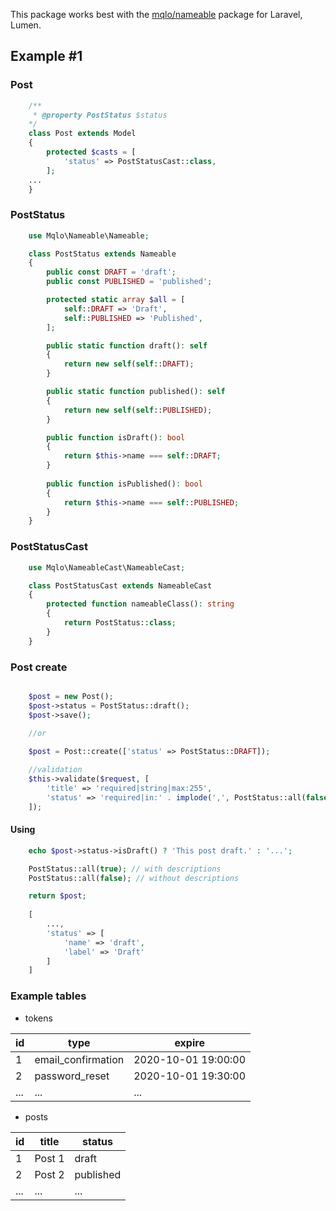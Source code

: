 This package works best with the [mqlo/nameable](https://github.com/mqlo/nameable/) package for Laravel, Lumen.

## Example #1
### Post
```php
    /**
     * @property PostStatus $status
    */
    class Post extends Model
    {
        protected $casts = [
            'status' => PostStatusCast::class,
        ];
    ...
    }
```
### PostStatus
```php
    use Mqlo\Nameable\Nameable;

    class PostStatus extends Nameable
    {
        public const DRAFT = 'draft';
        public const PUBLISHED = 'published';

        protected static array $all = [
            self::DRAFT => 'Draft',
            self::PUBLISHED => 'Published',
        ];

        public static function draft(): self
        {
            return new self(self::DRAFT);
        }

        public static function published(): self
        {
            return new self(self::PUBLISHED);
        }

        public function isDraft(): bool
        {
            return $this->name === self::DRAFT;
        }
        
        public function isPublished(): bool
        {
            return $this->name === self::PUBLISHED;
        }
    }
```
### PostStatusCast
```php
    use Mqlo\NameableCast\NameableCast;

    class PostStatusCast extends NameableCast
    {
        protected function nameableClass(): string
        {
            return PostStatus::class;
        }
    }
```
### Post create
```php

    $post = new Post();
    $post->status = PostStatus::draft();
    $post->save();

    //or
    
    $post = Post::create(['status' => PostStatus::DRAFT]);

    //validation
    $this->validate($request, [
        'title' => 'required|string|max:255',
        'status' => 'required|in:' . implode(',', PostStatus::all(false))
    ]);
```
#### Using
```php
    echo $post->status->isDraft() ? 'This post draft.' : '...'; 

    PostStatus::all(true); // with descriptions
    PostStatus::all(false); // without descriptions

    return $post;
        
    [
        ...,
        'status' => [
            'name' => 'draft',
            'label' => 'Draft'
        ]
    ]
````
### Example tables
- tokens

| id | type | expire |
| ------ | ------ | ------ |
| 1 | email_confirmation | 2020-10-01 19:00:00 |
| 2 | password_reset | 2020-10-01 19:30:00 |
|...| ... | ... |

- posts

| id | title | status |
| ------ | ------ | ------ |
| 1 | Post 1 | draft |
| 2 | Post 2 | published |
|...| ... | ... |